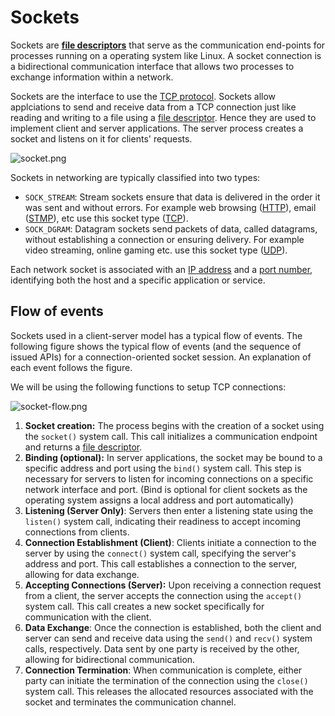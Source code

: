 # Sockets

Sockets are **[file descriptors](https://en.wikipedia.org/wiki/File_descriptor)** that serve as the communication end-points for processes running on a operating system like Linux. A socket connection is a bidirectional communication interface that allows two processes to exchange information within a network.

Sockets are the interface to use the [TCP protocol](https://en.wikipedia.org/wiki/Transmission_Control_Protocol). Sockets allow applciations to send and receive data from a TCP connection just like reading and writing to a file using a [file descriptor](https://en.wikipedia.org/wiki/File_descriptor). Hence they are used to implement client and server applications. The server process creates a socket and listens on it for clients' requests.

![socket.png](/assets/phase-0-overview/socket.png)

Sockets in networking are typically classified into two types:

- `SOCK_STREAM`: Stream sockets ensure that data is delivered in the order it was sent and without errors. For example web browsing ([HTTP](https://en.wikipedia.org/wiki/HTTP)), email ([STMP](https://en.wikipedia.org/wiki/Simple_Mail_Transfer_Protocol)), etc use this socket type ([TCP](https://en.wikipedia.org/wiki/Transmission_Control_Protocol)).
- `SOCK_DGRAM`: Datagram sockets send packets of data, called datagrams, without establishing a connection or ensuring delivery. For example video streaming, online gaming etc. use this socket type ([UDP](https://en.wikipedia.org/wiki/User_Datagram_Protocol)).

Each network socket is associated with an [IP address](https://en.wikipedia.org/wiki/IP_address) and a [port number](<https://en.wikipedia.org/wiki/Port_(computer_networking)>), identifying both the host and a specific application or service.

## Flow of events

Sockets used in a client-server model has a typical flow of events. The following figure shows the typical flow of events (and the sequence of issued APIs) for a connection-oriented socket session. An explanation of each event follows the figure.

We will be using the following functions to setup TCP connections:

![socket-flow.png](/assets/resources/flow-of-events.png)

1. **Socket creation:** The process begins with the creation of a socket using the `socket()` system call. This call initializes a communication endpoint and returns a [file descriptor](https://en.wikipedia.org/wiki/File_descriptor).
2. **Binding (optional):** In server applications, the socket may be bound to a specific address and port using the `bind()` system call. This step is necessary for servers to listen for incoming connections on a specific network interface and port. (Bind is optional for client sockets as the operating system assigns a local address and port automatically)
3. **Listening (Server Only)**: Servers then enter a listening state using the `listen()` system call, indicating their readiness to accept incoming connections from clients.
4. **Connection Establishment (Client)**: Clients initiate a connection to the server by using the `connect()` system call, specifying the server's address and port. This call establishes a connection to the server, allowing for data exchange.
5. **Accepting Connections (Server):** Upon receiving a connection request from a client, the server accepts the connection using the `accept()` system call. This call creates a new socket specifically for communication with the client.
6. **Data Exchange**: Once the connection is established, both the client and server can send and receive data using the `send()` and `recv()` system calls, respectively. Data sent by one party is received by the other, allowing for bidirectional communication.
7. **Connection Termination**: When communication is complete, either party can initiate the termination of the connection using the `close()` system call. This releases the allocated resources associated with the socket and terminates the communication channel.
